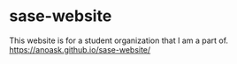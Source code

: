 # sase-website
This website is for a student organization that I am a part of.
https://anoask.github.io/sase-website/

